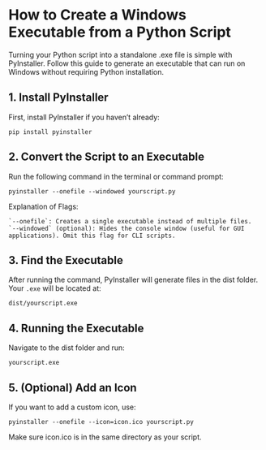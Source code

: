 # How to Create a Windows Executable from a Python Script

Turning your Python script into a standalone .exe file is simple with PyInstaller. Follow this guide to generate an executable that can run on Windows without requiring Python installation.

## 1. Install PyInstaller

First, install PyInstaller if you haven’t already:

```pip install pyinstaller```

## 2. Convert the Script to an Executable

Run the following command in the terminal or command prompt:

```pyinstaller --onefile --windowed yourscript.py```

Explanation of Flags:

    `--onefile`: Creates a single executable instead of multiple files.
    `--windowed` (optional): Hides the console window (useful for GUI applications). Omit this flag for CLI scripts.

## 3. Find the Executable

After running the command, PyInstaller will generate files in the dist folder. Your `.exe` will be located at:

```dist/yourscript.exe```

## 4. Running the Executable

Navigate to the dist folder and run:

```yourscript.exe```

## 5. (Optional) Add an Icon

If you want to add a custom icon, use:

```pyinstaller --onefile --icon=icon.ico yourscript.py```

Make sure icon.ico is in the same directory as your script.
